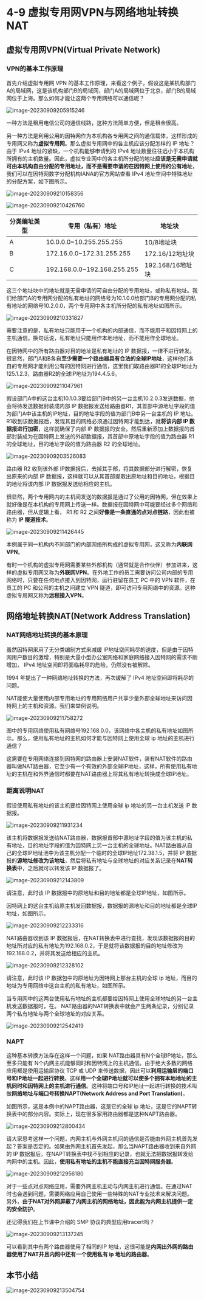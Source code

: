 # 4-9 虚拟专用网VPN与网络地址转换NAT

## 虚拟专用网VPN(Virtual Private Network)

### VPN的基本工作原理

首先介绍虚拟专用网 VPN 的基本工作原理，来看这个例子，假设这是某机构部门A的局域网，这是该机构部门B的局域网，部门A的局域网位于北京，部门B的局域网位于上海。那么如何才能让这两个专用网络可以通信呢？

![image-20230909205915246](./assets/image-20230909205915246.png)

一种方法是租用电信公司的通信线路，这种方法简单方便，但是租金很高。

另一种方法是利用公用的因特网作为本机构各专用网之间的通信载体，这样形成的专用网又称为**虚拟专用网**。那么虚拟专用网中的各主机应该分配怎样的 IP 地址？由于 IPv4 地址的紧缺，一个机构能够申请到的 IPv4 地址数量往往远小于本机构所拥有的主机数量。因此，虚拟专业网中的各主机所分配的地址**应该是无需申请就可由本机构自由分配的专用地址，而不是需要申请的在因特网上使用的公有地址**，我们可以在因特网数字分配机构IANA的官方网站查看 IPv4 地址空间中特殊地址的分配方案，如下图所示。

![image-20230909210158356](./assets/image-20230909210158356.png)

![image-20230909210426760](./assets/image-20230909210426760.png)

| 分类编址类型 | 专用（私有）地址            | 地址块           |
| ------------ | --------------------------- | ---------------- |
| A            | 10.0.0.0~10.255.255.255     | 10/8地址块       |
| B            | 172.16.0.0~172.31.255.255   | 172.16/12地址块  |
| C            | 192.168.0.0~192.168.255.255 | 192.168/16地址块 |

这三个地址块中的地址就是无需申请的可自由分配的专用地址，或称私有地址。我们给部门A的专用网分配的私有地址的网络号为10.1.0.0给部门B的专用网分配的私有地址的网络号10.2.0.0，两个专用网中各主机所分配的私有地址如图所示。

![image-20230909210331827](./assets/image-20230909210331827.png)

需要注意的是，私有地址只能用于一个机构的内部通信，而不能用于和因特网上的主机通信。换句话说，私有地址只能用作本地地址，而不能用作全球地址。

在因特网中的所有路由器对目的地址是私有地址的 IP 数据报，一律不进行转发。很显然，部门A和B各自**至少需要一个路由器具有合法的全球IP地址**，这样他们各自的专用网才能利用公有的因特网进行通信，这里我们取路由器R1的全球IP地址为125.1.2.3，路由器R2的全球IP地址为194.4.5.6。

![image-20230909211047961](./assets/image-20230909211047961.png)

假设部门A中的这台主机10.1.0.3要给部门B中的另一台主机10.2.0.3发送数据，他会将待发送数据封装成内部 IP 数据报发送给路由器R1，其首部中源地址字段的值为部门A中该主机的IP地址，目的地址字段的值为部门B中另一台主机的 IP 地址。R1收到该数据报后，发现其目的网络必须通过因特网才能到达，就**将该内部 IP 数据报进行加密**，这样就确保了内部 IP 数据报的安全。然后重新添加上数据报的首部封装成为在因特网上发送的外部数据报，其首部中原地址字段的值为路由器 R1 的全球地址，目的地址字段的值为路由器 R2 的全球地址。

![image-20230909203526083](./assets/image-20230909203526083.png)

路由器 R2 收到该外部 IP数据报后，去掉其手部，将其数据部分进行解密，恢复出原来的内部 IP 数据报，这样就可以从其首部提取出原地址和目的地址，根据目的地址将该内部 IP 数据报发送给相应的主机。

很显然，两个专用网内的主机间发送的数据报是通过了公用的因特网，但在效果上就好像是在本机构的专用网上传送一样。数据报在因特网中可能要经过多个网络和路由器，但从逻辑上看， R1 和 R2 之间**好像是一条直通的点对点链路**，因此也被称为 **IP 隧道技术**。

![image-20230909211426445](./assets/image-20230909211426445.png)

本例属于同一机构内不同部门的内部网络所构成的虚拟专用网，这又称为**内联网VPN**。

有时一个机构的虚拟专用网需要某些外部机构（通常就是合作伙伴）参加进来，这样的虚拟专用网又称为**外联网VPN**。在外地工作的员工需要访问公司内部的专用网络时，只要在任何地点接入到因特网，运行驻留在员工 PC 中的 VPN 软件，在员工的 PC 和公司的主机之间建立 VPN 隧道，即可访问专用网络中的资源。这种虚拟专用网又称为**远程接入VPN**。

## 网络地址转换NAT(Network Address Translation)

### NAT网络地址转换的基本原理

虽然因特网采用了无分类编制方式来减缓 IP地址空间耗尽的速度，但是由于因特网用户数目的激增，特别是大量小型办公室网络和家庭网络接入因特网的需求不断增加， IPv4 地址空间即将面临耗尽的危险，仍然没有被解除。

 1994 年提出了一种网络地址转换的方法，再次缓解了 IPv4 地址空间即将耗尽的问题。

NAT能使大量使用内部专用地址的专用网络用户共享少量外部全球地址来访问因特网上的主机和资源。我们来举例说明。

![image-20230909211758272](./assets/image-20230909211758272.png)

图中的专用网络使用私有网络号192.168.0.0，该网络中各主机的私有地址如图所示。那么，使用私有地址的主机如何才能与因特网上使用全球 ip 地址的主机进行通信？

这需要在专用网络连接到因特网的路由器上安装NAT软件，装有NAT软件的路由器叫做NAT路由器，它至少有一个有效的外部全球IP地址，这样，所有使用私有地址的主机在和外界通信时都要在NAT路由器上将其私有地址转换成全球IP地址。

### 距离说明NAT

假设使用私有地址的该主机要给因特网上使用全球 ip 地址的另一台主机发送 IP 数据报。

![image-20230909211931234](./assets/image-20230909211931234.png)

该主机将数据报发送给NAT路由器，数据报首部中源地址字段的值为该主机的私有地址，目的地址字段的值为因特网上另一台主机的全球地址。NAT路由器从自己的全球IP地址池中为该主机分配一个临时的全球IP地址172.38.1.5，并将 IP 数据报的**源地址修改为该地址**，然后将私有地址与全球地址的对应关系记录在**NAT转换表**中，之后就可以转发该 IP 数据报了。

![image-20230909212143809](./assets/image-20230909212143809.png)

请注意，此时该 IP 数据报中的原地址和目的地址都是全球IP地址，如图所示。

因特网上的这台主机给原主机发回数据报，数据报的源地址和目的地址都是全球IP地址，如图所示。

![image-20230909212233316](./assets/image-20230909212233316.png)

NAT路由器收到该 IP 数据报后，在NAT转换表中进行查找，发现该数据报的目的地址所对应的私有地址为192.168.0.2，于是就将该数据报的目的地址修改为192.168.0.2，并将其发送给相应的主机。

![image-20230909212328102](./assets/image-20230909212328102.png)

请注意，此时该 IP 数据包中的原地址为因特网上那台主机的全球 ip 地址，而目的地址为专用网络中这台主机的私有地址，如图所示。

当专用网中的这两台使用私有地址的主机都要给因特网上使用全球地址的另一台主机发送数据报时，在。 NAT路由器的NAT转换表中就会产生两条记录，分别记录两个私有地址与两个全球地址的对应关系。

![image-20230909212542419](./assets/image-20230909212542419.png)

### NAPT

这种基本转换方法存在这样一个问题，如果 NAT路由器具有N个全球IP地址，那么至多只能有 N个内网主机能够同时和因特网上的主机通信。由于绝大多数的网络应用都是使用运输层协议 TCP 或 UDP 来传送数据，因此可以**利用运输层的端口号和IP地址一起进行转换**。这样**用一个全球IP地址就可以使多个拥有本地地址的主机同时和因特网上的主机进行通信**。这种将端口号和IP地址一起进行转换的技术叫做**网络地址与端口号转换NAPT(Network Address and Port Translation)**。

如图所示，这是本例中的NAPT路由器，这是它的全球 ip 地址，这是它的NAPT转换表中的部分内容。实际上，现在很多家用路由器都是这种NAPT路由器。

![image-20230909212800434](./assets/image-20230909212800434.png)



请大家思考这样一个问题，内网主机与外网主机间的通信是否能由外网主机首先发起？答案是否定的。如果由外网主机首先发起，那么当NAPT路由器收到来自外网的 IP 数据报后，在NAPT转换表中找不到相应的记录，也就无法把数据报转发给内网中的主机。因此，**使用私有地址的主机不能直接充当因特网服务器**。

![image-20230909212956180](./assets/image-20230909212956180.png)

对于一些点对点网络应用，需要外网主机主动与内网主机进行通信。在通过NAT时也会遇到问题，需要网络应用自己使用一些特殊的NAT专业技术来解决问题。另外，**由于NAT对外网屏蔽了内网主机的网络地址，因此能为内网主机提供一定的安全防护**。

还记得我们在上节课中介绍的 SMP 协议的典型应用tracert吗？

![image-20230909213137245](./assets/image-20230909213137245.png)

可以看到其中有两个路由器使用了相同的IP 地址，这很可能是**内网出外网的路由器使用了NAT并且内网中还有一个使用私有 ip 地址的路由器**。

## 本节小结

![image-20230909213504754](./assets/image-20230909213504754.png)